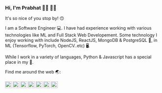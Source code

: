 ### Hi, I'm Prabhat 🙏🏻 🧑‍💻

It's so nice of you stop by! 🙃


 I am a Software Engineer 💻. I have had experience working with various technologies like ML and Full Stack Web Developement. Some technology I enjoy working  with include NodeJS, ReactJS, MongoDB & PostgreSQL 📼, in ML (Tensorflow, PyTorch, OpenCV..etc) 🖥.


While I work in a variety of languages, Python & Javascript has a special place in my 💙.
 
Find me around the web 🌏:
<br/>
<br/>
 <a href="https://twitter.com/thecaffeinedev">
  <img align="left" alt="Prabhat Kumar Sahu| Twitter" width="22px" src="https://cdn.jsdelivr.net/npm/simple-icons@v3/icons/twitter.svg" />
 </a>
<a href="https://www.linkedin.com/in/prabhat-kumar-sahu-b9a53674/">
  <img align="left" alt="Linkedin" width="22px" src="https://cdn.jsdelivr.net/npm/simple-icons@v3/icons/linkedin.svg" />
</a>
<a href="http://t.me/thecaffeinedev">
  <img align="left" alt="Telegram" width="22px" src="https://cdn.jsdelivr.net/npm/simple-icons@v3/icons/telegram.svg" />
</a>
<a href="https://www.instagram.com/thecaffeinedev/">
  <img align="left" alt="Instagram" width="22px" src="https://cdn.jsdelivr.net/npm/simple-icons@v3/icons/instagram.svg" />
</a>
<a href="https://www.reddit.com/user/thecaffeinedev">
  <img align="left" alt=" Reddit" width="22px" src="https://cdn.jsdelivr.net/npm/simple-icons@v3/icons/reddit.svg" />
</a>
<a href="https://www.quora.com/profile/Prabhat-Kumar-Sahu-16">
  <img align="left" alt="Leetcode" width="22px" src="https://cdn.jsdelivr.net/npm/simple-icons@v3/icons/quora.svg" />
</a>
<a href="https://thecodemonk.in/">
  <img align="left" alt=" Codechef" width="22px" src="https://cdn.jsdelivr.net/npm/simple-icons@v3/icons/micro-dot-blog.svg" />
</a>

<br/>
<br/>

<!--
**TheCaffeineDev/thecaffeinedev** is a ✨ _special_ ✨ repository because its `README.md` (this file) appears on your GitHub profile.

Here are some ideas to get you started:


- 🔭 I’m currently working on ...
- 🌱 I’m currently learning ...
- 👯 I’m looking to collaborate on ...
- 🤔 I’m looking for help with ...
- 💬 Ask me about ...
- 📫 How to reach me: ...
- 😄 Pronouns: ...
- ⚡ Fun fact: ...
-->

